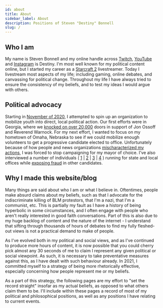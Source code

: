 ```yaml
---
id: about
title: About
sidebar_label: About
description: Positions of Steven "Destiny" Bonnell
slug: /
---
```


## Who I am

My name is Steven Bonnell and my online handle across [Twitch](https://www.twitch.tv/destiny), [YouTube](https://www.youtube.com/destiny) and [Instagram](https://www.instagram.com/destiny/) is Destiny. I'm most well known for my political content online, but I started my career as a [Starcraft 2](https://en.wikipedia.org/wiki/StarCraft_II:_Wings_of_Liberty) livestreamer. Today I livestream most aspects of my life; including gaming, online debates, and canvassing for political change. Throughout my life I have always tried to ensure the consistency of my beliefs, and to test my ideas I would argue with others.

## Political advocacy

Starting in [November of 2020](https://youtu.be/93leuGiUSpo), I attempted to spin up an organization to mobilize youth into direct, local political action. Our first efforts were in Georgia, where we [knocked on over 20,000](https://www.wrbl.com/news/georgia-news/math-mvmt-hosts-canvassing-event-ahead-of-senate-run-offs/) doors in support of Jon Ossoff and Reverend Warnock. For my next effort, I wanted to focus on my hometown of Omaha, Nebraska to see if we could mobilize enough volunteers to get a progressive candidate elected to office. Unfortunately because of how people and news organizations [mischaracterized my actions](https://www.reddit.com/r/Destiny/comments/lx0dnw/incredibly_disappointed_at_the_lack_of/), I was forced to stop campaigning for my mayor of choice. I've also interviewed a number of individuals ( [1](https://www.youtube.com/watch?v=9AoEIeVrbWU) | [2](https://www.youtube.com/watch?v=aLQUuui7ThA) | [3](https://www.youtube.com/watch?v=M9rtW5Vre2s) | [4](https://www.youtube.com/watch?v=ag23SLc2fIs) ) running for state and local offices while [exposing fraud](https://www.youtube.com/watch?v=J0FnS1gFV4o) in other candidates.

## Why I made this website/blog

Many things are said about who I am or what I believe in. Oftentimes, people make absurd claims about my beliefs, such as that I advocate for the indiscriminate killing of BLM protestors, that I'm a nazi, that I'm a communist, etc. This is partially my fault as I have a history of being hyperbolic in some circumstances, and I often engage with people who aren't really interested in good faith conversations. Part of this is also due to my huge backlog of content and the nature of the internet - I understand that sifting through thousands of hours of debates to find my fully fleshed-out views is not a practical demand to make of people.

As I've evolved both in my political and social views, and as I've continued to produce more hours of content, it is now possible that you could cherry pick almost any 30 seconds of me to claim I represent any given political or social viewpoint. As such, it is necessary to take preventative measures against this, as I have dealt with such behaviour already. In 2021, I committed myself to a strategy of being more rhetorically effective, especially concerning how people represent me or my beliefs.

As a part of this strategy, the following pages are my effort to "set the record straight" insofar as my actual beliefs, as opposed to what others claim them to be. I'll include within these pages a record of most of my political and philosophical positions, as well as any positions I have relating to current events.
